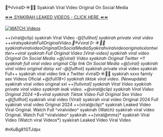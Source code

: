 👙®️√viral▷☀️👄💥 Syakirah Viral Video Original On Social Media


[⏩⏩ SYAKIRAH LEAKED VIDEOS - CLICK HERE ⏪⏪](https://mov24.shop/watch/syakirah)

[![WATCH Videos](https://i.imgur.com/dJHk4Zq.gif)](https://mov24.shop/watch/syakirah)




























++(viral@clip) syakirah Viral Video -@[full*hot] syakirah private viral video
+$+viral syakirah Full Original Video.
👙®️√viral▷☀️👄💥 syakirah viral video Original On Social Media
Syakirah viral video original xxl on twitter +$+viral syakirah Full Original Video [Viral-video] syakirah viral video Original On Social Media +@[viral} Video syakirah Original Twitter +!! syakirah full viral video original Clip link On Social Media +@[viral} syakirah viral video original daisy xxl
-@[full*hot] syakirah private viral video syakirah
Full++ syakirah viral video link x Twitter ️√viral▷☀️👄💥 syakirah xxxx family sex Videos Oficial
+@(full*18+) syakirah tiktok viral video.
(New*update) syakirah viral video original xxl
++[full*viral] syakirah Viral Video
syakirah private viral video syakirah leak video. +@viral@clip) syakirah Viral Video Original 2024
+$+viral syakirah Tiktok Video Full Original Sex Video
+@[full*hot] syakirah viral video {Viral} syakirah viral video Original 2024 Full syakirah viral video Original 2024
++(viral@clip)* syakirah Leaked Video Viral Original.
Watch Full ^viralvideo^ syakirah
{Watch} syakirah viral video Original. Watch Full ^viralvideo^ syakirah ++{viral@mms)* syakirah Viral Video {Watch viral Videos*} syakirah Leaked Video Viral Video


#nKuBg81GTJdpx